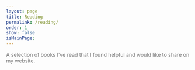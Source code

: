 ```yaml
---
layout: page
title: Reading
permalink: /reading/
order: 1
show: false
isMainPage:
---
```


<span style="color: #757575;">A selection of books I've read that I found helpful and would like to share on my website.</span>

<div id="books-list">
  <!-- The list of books will be rendered here -->
</div>

<script>
  // Load book data from books.json
  fetch('/assets/data/books.json')
    .then(response => {
    if (!response.ok) {
      throw new Error(`HTTP error! status: ${response.status}`);
    }
    return response.json();
    })
    .then(books => {
    const container = document.getElementById('books-list');

    // Group books by year and sort by year (ascending)
    const booksByYear = books.reduce((acc, book) => {
      if (!acc[book.year]) {
      acc[book.year] = [];
      }
      acc[book.year].push(book);
      return acc;
    }, {});

    const sortedYears = Object.keys(booksByYear).sort((a, b) => b - a); // Sort descending by year

    // Render books grouped by year in a table
    sortedYears.forEach(year => {
      const yearSection = document.createElement('section');
      yearSection.innerHTML = `
      <header class="title-row flex flex-col sm:flex-row sm:items-center justify-between mb-4">
        <h1 class="text-2xl font-semibold text-gray-800" id="${year}">${year}</h1>
        <p class="text-sm text-gray-500">${booksByYear[year].filter(book => book.status === 'Finished').length} / ${booksByYear[year].length} books finished</p>
      </header>
      <div class="overflow-x-auto bg-white shadow rounded-xl">
      <table class="w-full text-left text-sm text-gray-700">
        <thead class="bg-gray-100 border-b text-gray-600">
          <tr>
            <th scope="column" class="px-4 py-3 font-bold">Title</th>
            <th scope="column" class="px-4 py-3 font-bold">Author</th>
            <th scope="column" class="px-4 py-3 font-bold sm:table-cell sm:hidden ">My review</th>
          </tr>
        </thead>
        <tbody>
        </tbody>
      </table>
      </div>
      `;

      const tableBody = yearSection.querySelector('tbody');

      booksByYear[year].forEach(book => {
      const bookRow = document.createElement('tr');
      bookRow.classList.add('h-entry', 'border-b', 'hover:bg-gray-50', 'transition');
      const statusColor = {
        'Reading': '#42c3ff',
        'Dropped': 'red',
        'Paused': '#ffb459',
        'Finished': 'green'
      }[book.status] || 'gray';

      bookRow.innerHTML = `
        <th scope="row" class="align-top px-4 py-3 w-1/3">
          <a href="${book.link || '#'}" class="p-name no-underline font-bold hover:underline" target="_blank">${book.title}</a><br>
          <span class="hide-large">
            <span class="BookStatus-${book.status.replace(/\s+/g, '')} text-xs" style="color: ${statusColor};">${book.status}</span>
          </span>
        </th>
        <td class="align-top px-4 py-3 w-1/3">${book.author}</td>
        <td class="align-top w-1/3 px-4 py-3 sm:table-cell sm:hidden">${book.review}
        </td>`;
      tableBody.appendChild(bookRow);    
      });

      container.appendChild(yearSection);
    });
    })
    .catch(error => console.error('Error loading book data:', error));
</script>